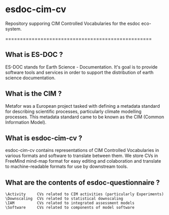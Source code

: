 esdoc-cim-cv
============

Repository supporing CIM Controlled Vocabularies for the esdoc eco-system.


==================================================

What is ES-DOC ?
--------------------------------------

ES-DOC stands for Earth Science - Documentation.  It's goal is to provide software tools and services in order to support the distribution of earth science documentation.


What is the CIM ?
--------------------------------------

Metafor was a European project tasked with defining a metadata standard for describing scientific processes, particularly climate modelling processes.  This metadata standard came to be known as the CIM (Common Information Model).


What is esdoc-cim-cv ?
----------------------

esdoc-cim-cv contains representations of CIM Controlled Vocabularies in various formats and software to translate between them.  We store CVs in FreeMind mind-map format for easy editing and colaboration and translate to machine-readable formats for use by downstream tools.


What are the contents of esdoc-questionnaire ?
--------------------------------------

    \Activity     CVs related to CIM activities (particularly Experiments)
    \Downscaling  CVs related to statistical downscaling
    \IAM          CVs related to integrated assessment models
    \Software	  CVs related to components of model software


<!-- TODO : Add Futher information

Further Information ?
--------------------------------------

Please refer to the documentation for further information: TODO

-->
